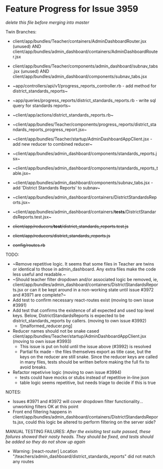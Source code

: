 # Feature Progress for Issue 3959
*delete this file before merging into master*

Twin Branches:
- client/app/bundles/Teacher/containers/AdminDashboardRouter.jsx (unused)
  AND
  client/app/bundles/admin_dashboard/containers/AdminDashboardRouter.jsx
- client/app/bundles/Teacher/components/admin_dashboard/subnav_tabs.jsx (unused)
  AND
  client/app/bundles/admin_dashboard/components/subnav_tabs.jsx
 

- ~app/controllers/api/v1/progress_reports_controller.rb - add method for district_standards_reports~
- ~app/queries/progress_reports/district_standards_reports.rb - write sql query for standards reports~
- ~client/app/actions/district_standards_reports.rb~
- ~client/app/bundles/Teacher/components/progress_reports/district_standards_reports_progress_report.jsx~
- ~client/app/bundles/Teacher/startup/AdminDashboardAppClient.jsx - add new reducer to combined reducer~
- ~client/app/bundles/admin_dashboard/components/standards_reports.jsx~
- ~client/app/bundles/admin_dashboard/components/standards_reports_table.jsx~ 
- ~client/app/bundles/admin_dashboard/components/subnav_tabs.jsx - add 'District Standards Reports' to subnav~
- ~client/app/bundles/admin_dashboard/containers/DistrictStandardsReports.jsx~
- ~client/app/bundles/admin_dashboard/containers/__tests__/DistrictStandardsReports.test.jsx~
- ~~client/app/reducers/__test__/district_standards_reports.test.js~~
- ~~client/app/reducers/district_standards_reports.js~~
- ~~config/routes.rb~~


TODO:
  - ~Remove repetitive logic. It seems that some files in Teacher are twins or
    identical to those in admin_dashboard. Any extra files make the code less
    useful and readable.~ 
  - ~Should teacher filter dropdown and/or associated logic be removed, ie,
    client/app/bundles/admin_dashboard/containers/DistrictStandardsReports.jsx
    or can it be kept around in a non-working state until issue #3972 and #3971
    are complete?~
  - Add test to confirm necessary react-routes exist (moving to own issue #3991)
  - Add test that confirms the existence of all expected and used top level
    keys.  Below, DistrictStandardsReports is expected to be
    district_standards_reports by callers. (moving to own issue #3992)
    * ![malformed_reducer.png]
  - Reducer names should not be snake cased client/app/bundles/Teacher/startup/AdminDashboardAppClient.jsx (moving to own issue #3993)
    * This issue is put on hold until the issue above (#3992) is resolved
    * Partial fix made - the files themselves export as title case, but the keys
      on the reducer are still snake.  Since the reducer keys are called in many
      files, tests should be written before making the full fix to avoid breaks.
  - Refactor repetivive logic (moving to own issue #3994)
    * tests could have mocks or stubs instead of repetitive in-line json
    * table logic seems repetitive, but needs triage to decide if this is true

NOTES: 
  - Issues #3971 and #3972 will cover dropdown filter functionality... unworking
    filters OK at this point
  - Front end filtering happens in
    client/app/bundles/admin_dashboard/containers/DistrictStandardsReports.jsx,
    could this logic be altered to perform filtering on the server side?

MANUAL TESTING FAILURES:
*After the exisiting test suite passed, these failures showed their nasty
  heads. They should be fixed, and tests should be added so they do not show up
  again*
- Warning: [react-router] Location "/teachers/admin_dashboard/district_standards_reports" did not match any routes
